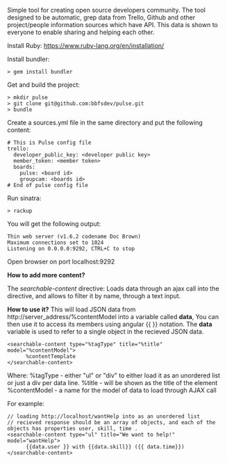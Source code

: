 Simple tool for creating open source developers community.
The tool designed to be automatic, grep data from Trello, Github and other project/people information sources which have API.
This data is shown to everyone to enable sharing and helping each other.

Install Ruby: https://www.ruby-lang.org/en/installation/

Install bundler:

    > gem install bundler

Get and build the project:

    > mkdir pulse
    > git clone git@github.com:bbfsdev/pulse.git
    > bundle
    
Create a sources.yml file in the same directory and put the following content: 

    # This is Pulse config file
    trello: 
      developer_public_key: <developer public key>
      member_token: <member token>
      boards:
        pulse: <board id>
        groupcam: <boards id>
    # End of pulse config file

Run sinatra:

    > rackup
    
You will get the following output:

    Thin web server (v1.6.2 codename Doc Brown)
    Maximum connections set to 1024
    Listening on 0.0.0.0:9292, CTRL+C to stop
    
Open browser on port localhost:9292



**How to add more content?**

The *searchable-content* directive:
Loads data through an ajax call into the directive, and allows to filter it by name, through a text input.

**How to use it?**
This will load JSON data from http://server_address/%contentModel into a variable called **data**,
You can then use it to access its members using angular {{ }} notation.
The **data** variable is used to refer to a single object in the recieved JSON data.

    <searchable-content type="%tagType" title="%title" model="%contentModel">
	      %contentTemplate
    </searchable-content>

Where: 
%tagType - either "ul" or "div" to either load it as an unordered list or just a div per data line.
%title - will be shown as the title of the element
%contentModel - a name for the model of data to load through AJAX call

For example:

    // loading http://localhost/wantHelp into as an unordered list
    // recieved response should be an array of objects, and each of the objects has properties user, skill, time .
    <searchable-content type="ul" title="We want to help!" model="wantHelp">
	      {{data.user }} with {{data.skill}} ({{ data.time}})
    </searchable-content>

